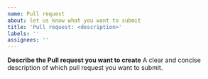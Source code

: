 ```yaml
---
name: Pull request
about: let us know what you want to submit
title: 'Pull request: <description>'
labels: ''
assignees: ''
---
```


**Describe the Pull request you want to create**
A clear and concise description of which pull request you want to submit.
